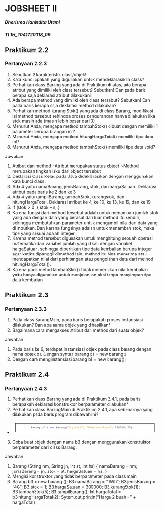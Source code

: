 # JOBSHEET II
##### Dherisma Hanindita Utami
##### TI 1H_2041720018_09

## Praktikum 2.2
### Pertanyaan 2.2.3
1. Sebutkan 2 karakteristik class/objek!
2. Kata kunci apakah yang digunakan untuk mendeklarasikan class?
3. Perhatikan class Barang yang ada di Praktikum di atas, ada berapa atribut yang dimiliki oleh class
tersebut? Sebutkan! Dan pada baris berapa saja deklarasi atribut dilakukan?
4. Ada berapa method yang dimiliki oleh class tersebut? Sebutkan! Dan pada baris berapa saja
deklarasi method dilakukan?
5. Perhatikan method kurangiStok() yang ada di class Barang, modifikasi isi method tersebut
sehingga proses pengurangan hanya dilakukan jika stok masih ada (masih lebih besar dari 0)
6. Menurut Anda, mengapa method tambahStok() dibuat dengan memiliki 1 parameter berupa
bilangan int?
7. Menurut Anda, mengapa method hitungHargaTotal() memiliki tipe data int?
8. Menurut Anda, mengapa method tambahStok() memiliki tipe data void?

Jawaban
1. Atribut dan method
~Atribut merupakan status object 
~Method merupakan tingkah laku dari object tersebut
2. Deklarasi Class Kelas pada Java dideklarasikan dengan menggunakan kata kunci class.
3.	Ada 4 yaitu namaBarang, jenisBarang, stok, dan hargaSatuan. Deklarasi atribut pada baris ke 2 dan ke 3
4.	Ada 4 yaitu tampilBarang, tambahStok, kurangstok, dan hitungHargaTotal. Deklarasi atribut ke 4, ke 10, ke 13, ke 16, dan ke 19
5.	If (stok > 0 ){ stok – n; }
6.	Karena fungsi dari method tersebut adalah untuk menambah jumlah stok yang ada dengan data yang berasal dari luar method itu sendiri, sehingga membutuhkan parameter untuk mengambil nilai dari data yang di inputkan. Dan karena fungsinya adalah untuk menambah stok, maka tipe yang sesuai adalah integer 
7.	 Karena method tersebut digunakan untuk menghitung sebuah operasi matematika dan variabel jumlah yang dikali dengan variabel hargaSatuan, sehingga diperlukan tipe data kembalian berupa integer agar ketika dipanggil dimethod lain, method itu bisa menerima atau mendapatkan nilai dari perhitungan atau pengolahan data dari method hitungHargaTotal().
8.	Karena pada metod tambahStok() tidak memerlukan nilai kembalian yaitu hanya digunakan untuk menjalankan aksi tanpa menyimpan tipe data kembalian

## Praktikum 2.3
### Pertanyaan 2.3.3
1. Pada class BarangMain, pada baris berapakah proses instansiasi dilakukan? Dan apa nama objek
yang dihasilkan?
2. Bagaimana cara mengakses atribut dan method dari suatu objek?

Jawaban
1. Pada baris ke 6, terdapat instansiasi objek pada class barang dengan nama objek b1. Dengan syntax barang b1 = new barang();
2.	Dengan cara  menginstansiasi barang b1 = new barang();

## Praktikum 2.4
### Pertanyaan 2.4.3
1. Perhatikan class Barang yang ada di Praktikum 2.4.1, pada baris berapakah deklarasi
konstruktor berparameter dilakukan?
2. Perhatikan class BarangMain di Praktikum 2.4.1, apa sebenarnya yang dilakukan pada baris
program dibawah ini?
* <img src="./ss/ssNomor1.jpeg">
3. Coba buat objek dengan nama b3 dengan menggunakan konstruktor berparameter dari class
Barang.

Jawaban
1. Barang (String nm, String jn, int st, int hs) {
namaBarang = nm;
jenisBarang = jn;
stok = st;
hargaSatuan = hs;
}
2.	Mengisi konstruktor yang tidak berparameter pada class main
3.	Barang b3 = new barang ();
B3.namaBarang = “ Wifi”;
B3.jenisBarang = “4G”;
B3.stok = 1;
B3.hargaSatuan = 300000;
B3.kurangStok(1);
B3.tambahStok(5);
B3.tampilBarang();
Int hargaTotal = b3.hitungHargaTotal(2);
Sytem.out.println(“Harga 2 buah =” + hargaTotal)


